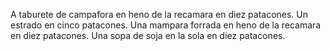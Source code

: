 A taburete de campafora en heno de la recamara en diez patacones. Un estrado en cinco patacones. Una mampara forrada en heno de la recamara en diez patacones. Una sopa de soja en la sola en diez patacones.
